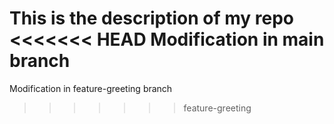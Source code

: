 This is the description of my repo
<<<<<<< HEAD
 Modification in main branch
=======
 Modification in feature-greeting branch
>>>>>>> feature-greeting
 